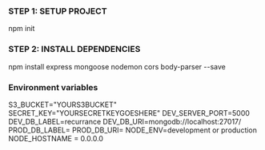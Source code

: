 ### STEP 1: SETUP PROJECT

npm init

### STEP 2: INSTALL DEPENDENCIES

npm install express mongoose nodemon cors body-parser --save

### Environment variables

S3_BUCKET="YOURS3BUCKET"
SECRET_KEY="YOURSECRETKEYGOESHERE"
DEV_SERVER_PORT=5000
DEV_DB_LABEL=recurrance
DEV_DB_URI=mongodb://localhost:27017/
PROD_DB_LABEL=
PROD_DB_URI=
NODE_ENV=development or production
NODE_HOSTNAME = 0.0.0.0
